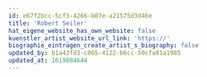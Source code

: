 ```yaml
---
id: e67f2bcc-5cf3-4266-b07e-a21575d3d46e
title: 'Robert Seiler'
hat_eigene_website_has_own_website: false
kuenstler_artist_website_url_link: 'https://'
biographie_eintragen_create_artist_s_biography: false
updated_by: b1a43fd3-c865-4122-b6cc-50cfa81a1985
updated_at: 1619884644
---
```

